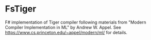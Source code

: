 # FsTiger
F# implementation of Tiger compiler following materials from "Modern Compiler Implementation in ML" by Andrew W. Appel. See
https://www.cs.princeton.edu/~appel/modern/ml/ for details.
